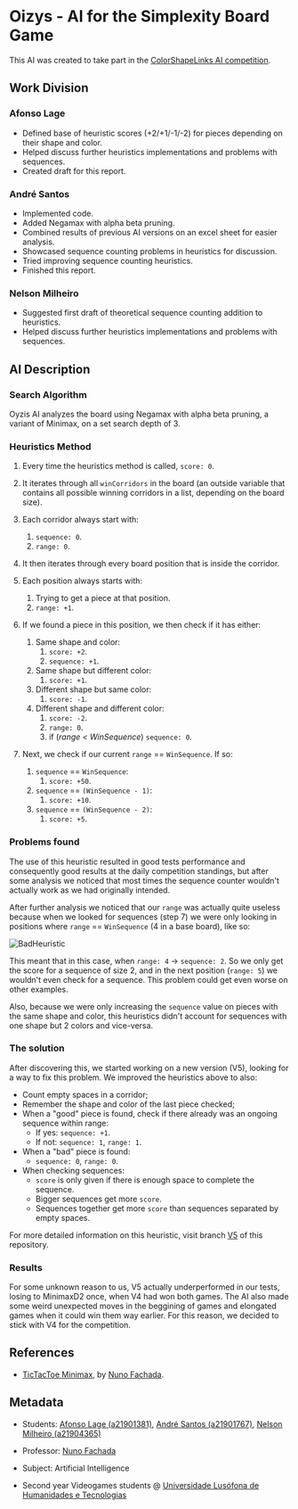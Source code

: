 # Oizys - AI for the Simplexity Board Game

This AI was created to take part in the [ColorShapeLinks AI competition].

## Work Division

### Afonso Lage

* Defined base of heuristic scores (+2/+1/-1/-2) for pieces depending on their shape and color.
* Helped discuss further heuristics implementations and problems with sequences.
* Created draft for this report.

### André Santos

* Implemented code.
* Added Negamax with alpha beta pruning.
* Combined results of previous AI versions on an excel sheet for easier analysis.
* Showcased sequence counting problems in heuristics for discussion.
* Tried improving sequence counting heuristics.
* Finished this report.

### Nelson Milheiro

* Suggested first draft of theoretical sequence counting addition to heuristics.
* Helped discuss further heuristics implementations and problems with sequences.

## AI Description

### Search Algorithm

Oyzis AI analyzes the board using Negamax with alpha beta pruning, a variant of Minimax, on a set search depth of 3.

### Heuristics Method

1. Every time the heuristics method is called, `score: 0`.

2. It iterates through all `winCorridors` in the board (an outside variable that contains all possible winning corridors in a list, depending on the board size).

3. Each corridor always start with:
   1. `sequence: 0`.
   2. `range: 0`.

4. It then iterates through every board position that is inside the corridor.

5. Each position always starts with:
   1. Trying to get a piece at that position.
   2. `range: +1`.

6. If we found a piece in this position, we then check if it has either:
   1. Same shape and color:
      1. `score: +2`.
      2. `sequence: +1`.
   2. Same shape but different color:
      1. `score: +1`.
   3. Different shape but same color:
      1. `score: -1`.
   4. Different shape and different color:
      1. `score: -2`.
      2. `range: 0`.
      3. if (*range < WinSequence*) `sequence: 0`.

7. Next, we check if our current `range` == `WinSequence`. If so:
   1. `sequence` == `WinSequence`:
      1. `score: +50`.
   2. `sequence` == `(WinSequence - 1)`:
      1. `score: +10`.
   3. `sequence` == `(WinSequence - 2)`:
      1. `score: +5`.

### Problems found

The use of this heuristic resulted in good tests performance and consequently good results at the daily competition standings, but after some analysis we noticed that most times the sequence counter wouldn't actually work as we had originally intended.

After further analysis we noticed that our `range` was actually quite useless because when we looked for sequences (step 7) we were only looking in positions where `range` == `WinSequence` (4 in a base board), like so:

![BadHeuristic](SupportImages/badHeuristic.jpg)

This meant that in this case, when `range: 4` -> `sequence: 2`. So we only get the score for a sequence of size 2, and in the next position (`range: 5`) we wouldn't even check for a sequence. This problem could get even worse on other examples.

Also, because we were only increasing the `sequence` value on pieces with the same shape and color, this heuristics didn't account for sequences with one shape but 2 colors and vice-versa.

### The solution

After discovering this, we started working on a new version (V5), looking for a way to fix this problem. We improved the heuristics above to also:

* Count empty spaces in a corridor;
* Remember the shape and color of the last piece checked;
* When a "good" piece is found, check if there already was an ongoing sequence within range:
  * If yes: `sequence: +1`.
  * If not: `sequence: 1`, `range: 1`.
* When a "bad" piece is found:
  * `sequence: 0`, `range: 0`.
* When checking sequences:
   * `score` is only given if there is enough space to complete the sequence.
   * Bigger sequences get more `score`.
   * Sequences together get more `score` than sequences separated by empty spaces.

For more detailed information on this heuristic, visit branch [V5] of this repository.

### Results

For some unknown reason to us, V5 actually underperformed in our tests, losing to MinimaxD2 once, when V4 had won both games. The AI also made some weird unexpected moves in the beggining of games and elongated games when it could win them way earlier. For this reason, we decided to stick with V4 for the competition.

## References

* [TicTacToe Minimax], by [Nuno Fachada].

## Metadata

* Students: [Afonso Lage (a21901381)], [André Santos (a21901767)], [Nelson Milheiro (a21904365)]

* Professor: [Nuno Fachada]

* Subject: Artificial Intelligence

* Second year Videogames students @ [Universidade Lusófona de Humanidades e Tecnologias][ULHT]

[ColorShapeLinks AI competition]:https://github.com/VideojogosLusofona/color-shape-links-ai-competition
[V5]:https://github.com/andrepucas/ia_oizys_simplexity_2021/tree/V5
[TicTacToe Minimax]:https://github.com/fakenmc/AIUnityExamples

[Afonso Lage (a21901381)]:https://github.com/AfonsoLage-boop
[André Santos (a21901767)]:https://github.com/andrepucas
[Nelson Milheiro (a21904365)]:https://github.com/Mikapuccino
[Nuno Fachada]:https://github.com/fakenmc
[ULHT]:https://www.ulusofona.pt/
